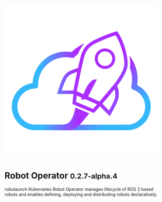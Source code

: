 

<!-- background image -->

![](https://raw.githubusercontent.com/robolaunch/trademark/main/logos/svg/rocket.svg)

# Robot Operator <small>0.2.7-alpha.4</small>

robolaunch Kubernetes Robot Operator manages lifecycle of ROS 2 based robots and enables defining, deploying and distributing robots declaratively.